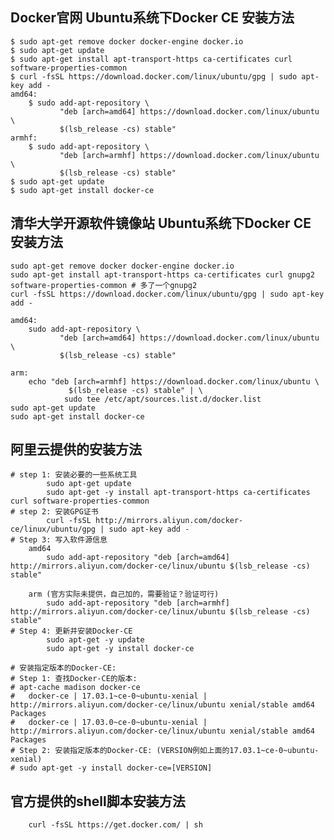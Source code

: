 ## Docker官网 Ubuntu系统下Docker CE 安装方法
    $ sudo apt-get remove docker docker-engine docker.io
    $ sudo apt-get update
    $ sudo apt-get install apt-transport-https ca-certificates curl software-properties-common
    $ curl -fsSL https://download.docker.com/linux/ubuntu/gpg | sudo apt-key add -
    amd64:
        $ sudo add-apt-repository \
               "deb [arch=amd64] https://download.docker.com/linux/ubuntu \
               $(lsb_release -cs) stable"
    armhf:
        $ sudo add-apt-repository \
               "deb [arch=armhf] https://download.docker.com/linux/ubuntu \
               $(lsb_release -cs) stable"
    $ sudo apt-get update
    $ sudo apt-get install docker-ce

## 清华大学开源软件镜像站 Ubuntu系统下Docker CE 安装方法
    sudo apt-get remove docker docker-engine docker.io
    sudo apt-get install apt-transport-https ca-certificates curl gnupg2 software-properties-common # 多了一个gnupg2
    curl -fsSL https://download.docker.com/linux/ubuntu/gpg | sudo apt-key add -
 
    amd64:
        sudo add-apt-repository \
               "deb [arch=amd64] https://download.docker.com/linux/ubuntu \
               $(lsb_release -cs) stable"
    
    arm:
        echo "deb [arch=armhf] https://download.docker.com/linux/ubuntu \
                 $(lsb_release -cs) stable" | \
                sudo tee /etc/apt/sources.list.d/docker.list
    sudo apt-get update
    sudo apt-get install docker-ce

## 阿里云提供的安装方法
    # step 1: 安装必要的一些系统工具
            sudo apt-get update
            sudo apt-get -y install apt-transport-https ca-certificates curl software-properties-common
    # step 2: 安装GPG证书
            curl -fsSL http://mirrors.aliyun.com/docker-ce/linux/ubuntu/gpg | sudo apt-key add -
    # Step 3: 写入软件源信息
        amd64
            sudo add-apt-repository "deb [arch=amd64] http://mirrors.aliyun.com/docker-ce/linux/ubuntu $(lsb_release -cs) stable"

        arm (官方实际未提供，自己加的，需要验证？验证可行)
            sudo add-apt-repository "deb [arch=armhf] http://mirrors.aliyun.com/docker-ce/linux/ubuntu $(lsb_release -cs) stable"
    # Step 4: 更新并安装Docker-CE
            sudo apt-get -y update
            sudo apt-get -y install docker-ce

    # 安装指定版本的Docker-CE:
    # Step 1: 查找Docker-CE的版本:
    # apt-cache madison docker-ce
    #   docker-ce | 17.03.1~ce-0~ubuntu-xenial | http://mirrors.aliyun.com/docker-ce/linux/ubuntu xenial/stable amd64 Packages
    #   docker-ce | 17.03.0~ce-0~ubuntu-xenial | http://mirrors.aliyun.com/docker-ce/linux/ubuntu xenial/stable amd64 Packages
    # Step 2: 安装指定版本的Docker-CE: (VERSION例如上面的17.03.1~ce-0~ubuntu-xenial)
    # sudo apt-get -y install docker-ce=[VERSION]

## 官方提供的shell脚本安装方法

        curl -fsSL https://get.docker.com/ | sh